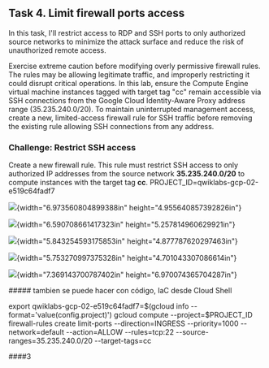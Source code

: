 ## Task 4. Limit firewall ports access

In this task, I\'ll restrict access to RDP and SSH ports to only
authorized source networks to minimize the attack surface and reduce the
risk of unauthorized remote access.

Exercise extreme caution before modifying overly permissive firewall
rules. The rules may be allowing legitimate traffic, and improperly
restricting it could disrupt critical operations. In this lab, ensure
the Compute Engine virtual machine instances tagged with target tag
\"cc\" remain accessible via SSH connections from the Google Cloud
Identity-Aware Proxy address range (35.235.240.0/20). To maintain
uninterrupted management access, create a new, limited-access firewall
rule for SSH traffic before removing the existing rule allowing SSH
connections from any address.

### **Challenge: Restrict SSH access**

Create a new firewall rule. This rule must restrict SSH access to only
authorized IP addresses from the source network **35.235.240.0/20** to
compute instances with the target tag **cc**.
PROJECT_ID=qwiklabs-gcp-02-e519c64fadf7

![](media/image1.png){width="6.973560804899388in"
height="4.955640857392826in"}

![](media/image2.png){width="6.590708661417323in"
height="5.257814960629921in"}

![](media/image3.png){width="5.843254593175853in"
height="4.877787620297463in"}

![](media/image4.png){width="5.753270997375328in"
height="4.701043307086614in"}

![](media/image5.png){width="7.369143700787402in"
height="6.970074365704287in"}

\##### tambien se puede hacer con código, IaC desde Cloud Shell

export qwiklabs-gcp-02-e519c64fadf7=\$(gcloud info
\--format=\'value(config.project)\') gcloud compute
\--project=\$PROJECT_ID firewall-rules create limit-ports
\--direction=INGRESS \--priority=1000 \--network=default \--action=ALLOW
\--rules=tcp:22 \--source-ranges=35.235.240.0/20 \--target-tags=cc

####3
